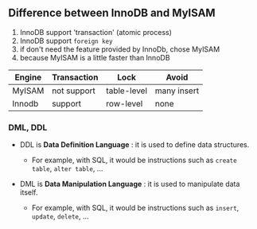 ## Difference between InnoDB and MyISAM
1. InnoDB support 'transaction' (atomic process)
2. InnoDB support `foreign key` 
3. if don't need the feature provided by InnoDb, chose MyISAM
4. because MyISAM is a little faster than InnoDB

|Engine|Transaction|Lock|Avoid|
|--|--|--|--|
|MyISAM|not support|table-level|many insert|
|Innodb|support|row-level|none|


### DML, DDL
- DDL is **Data Definition Language** : it is used to define data structures.
    - For example, with SQL, it would be instructions such as `create table`, `alter table`, ...
    
- DML is **Data Manipulation Language** : it is used to manipulate data itself.
    - For example, with SQL, it would be instructions such as `insert`, `update`, `delete`, ...
